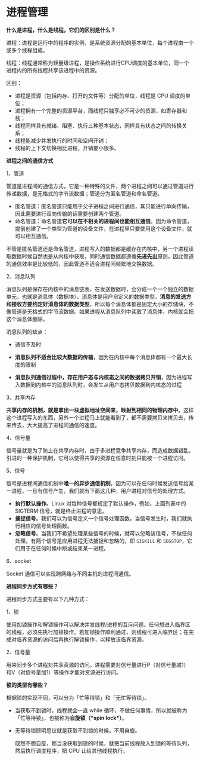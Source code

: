 # 进程管理

**什么是进程，什么是线程，它们的区别是什么？**

进程：进程是运行中的程序的实例，是系统资源分配的基本单位，每个进程由一个或多个线程组成。

线程：线程通常称为轻量级进程，是操作系统进行CPU调度的基本单位，同一个进程内的所有线程共享该进程中的资源。

区别：

- 进程是资源（包括内存、打开的文件等）分配的单位，线程是 CPU 调度的单位；
- 进程拥有一个完整的资源平台，而线程只独享必不可少的资源，如寄存器和栈；
- 线程同样具有就绪、阻塞、执行三种基本状态，同样具有状态之间的转换关系；
- 线程能减少并发执行的时间和空间开销；
- 线程的上下文切换相比进程，开销要小很多。



**进程之间的通信方式**

1、管道

管道是进程间的通信方式，它是一种特殊的文件，两个进程之间可以通过管道进行传递数据，是无格式的字节流数据；管道分为匿名管道和命名管道。

- 匿名管道：匿名管道只能用于父子进程之间进行通信，其只能进行单向传输，因此需要进行双向传输的话需要创建两个管道。
- 命名管道：命名管道**它可以在不相关的进程间也能相互通信**。因为命令管道，提前创建了一个类型为管道的设备文件，在进程里只要使用这个设备文件，就可以相互通信。

不管是匿名管道还是命名管道，进程写入的数据都是缓存在内核中，另一个进程读取数据时候自然也是从内核中获取，同时通信数据都遵循**先进先出**原则，因此管道的通信效率是比较低的，因此管道不适合进程间频繁地交换数据。

2、消息队列

消息队列是保存在内核中的消息链表，在发送数据时，会分成一个一个独立的数据单元，也就是消息体（数据块），消息体是用户自定义的数据类型，**消息的发送方和接收方要约定好消息体的数据类型**，所以每个消息体都是固定大小的存储块，不像管道是无格式的字节流数据。如果进程从消息队列中读取了消息体，内核就会把这个消息体删除。

消息队列的缺点：

- 通信不及时

- **消息队列不适合比较大数据的传输**，因为在内核中每个消息体都有一个最大长度的限制
- **消息队列通信过程中，存在用户态与内核态之间的数据拷贝开销**，因为进程写入数据到内核中的消息队列时，会发生从用户态拷贝数据到内核态的过程

3、共享内存

**共享内存的机制，就是拿出一块虚拟地址空间来，映射到相同的物理内存中**。这样这个进程写入的东西，另外一个进程马上就能看到了，都不需要拷贝来拷贝去，传来传去，大大提高了进程间通信的速度。

4、信号量

信号量就是为了防止在共享内存时，由于多进程竞争共享内存，而造成数据错乱，引进的一种保护机制，它可以使得共享的资源在任意时刻只能被一个进程访问。

5、信号

信号是进程间通信机制中**唯一的异步通信机制**，因为可以在任何时候发送信号给某一进程，一旦有信号产生，我们就有下面这几种，用户进程对信号的处理方式。

- **执行默认操作**。Linux 对每种信号都规定了默认操作，例如，上面列表中的 SIGTERM 信号，就是终止进程的意思。
- **捕捉信号**。我们可以为信号定义一个信号处理函数。当信号发生时，我们就执行相应的信号处理函数。
- **忽略信号**。当我们不希望处理某些信号的时候，就可以忽略该信号，不做任何处理。有两个信号是应用进程无法捕捉和忽略的，即 `SIGKILL` 和 `SEGSTOP`，它们用于在任何时候中断或结束某一进程。

6、socket

Socket 通信可以实现跨网络与不同主机的进程间通信。



**进程同步方式有哪些？**

进程同步方式主要有以下几种方式：

1、锁

使用加锁操作和解锁操作可以解决并发线程/进程的互斥问题。任何想进入临界区的线程，必须先执行加锁操作。若加锁操作顺利通过，则线程可进入临界区；在完成对临界资源的访问后再执行解锁操作，以释放该临界资源。

2、信号量

用来同步多个进程对共享资源的访问。进程需要对信号量进行P（对信号量减1）和V（对信号量加1）等操作才能对资源进行访问。



**锁的类型有哪些？**

根据锁的实现不同，可以分为「忙等待锁」和「无忙等待锁」。

- 当获取不到锁时，线程就会一直 while 循环，不做任何事情，所以就被称为「忙等待锁」，也被称为**自旋锁（\*spin lock\*）**。

- 无等待锁顾明思议就是获取不到锁的时候，不用自旋。

  既然不想自旋，那当没获取到锁的时候，就把当前线程放入到锁的等待队列，然后执行调度程序，把 CPU 让给其他线程执行。



